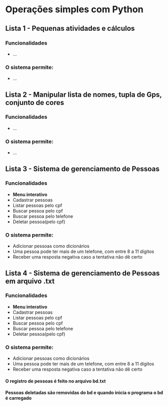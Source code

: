 # Operações simples com Python


## Lista 1 - Pequenas atividades e cálculos

### Funcionalidades
 * ...

### O sistema permite:
 * ...


## Lista 2 - Manipular lista de nomes, tupla de Gps, conjunto de cores

### Funcionalidades
 * ...
### O sistema permite:
 * ...


## Lista 3 - Sistema de gerenciamento de Pessoas

### Funcionalidades
 * **Menu interativo**
 * Cadastrar pessoas
 * Listar pessoas pelo cpf
 * Buscar pessoa pelo cpf
 * Buscar pessoa pelo telefone
 * Deletar pessoa(pelo cpf)

### O sistema permite:
 * Adicionar pessoas como dicionários
 * Uma pessoa pode ter mais de um telefone, com entre 8 a 11 dígitos
 * Receber uma resposta negativa caso a tentativa não dê certo


## Lista 4 - Sistema de gerenciamento de Pessoas em arquivo .txt

### Funcionalidades
 * **Menu interativo**
 * Cadastrar pessoas
 * Listar pessoas pelo cpf
 * Buscar pessoa pelo cpf
 * Buscar pessoa pelo telefone
 * Deletar pessoa(pelo cpf)

### O sistema permite:
 * Adicionar pessoas como dicionários
 * Uma pessoa pode ter mais de um telefone, com entre 8 a 11 dígitos
 * Receber uma resposta negativa caso a tentativa não dê certo

#### O registro de pessoas é feito no arquivo bd.txt
#### Pessoas deletadas são removidas do bd e quando inicia o programa o bd é carregado